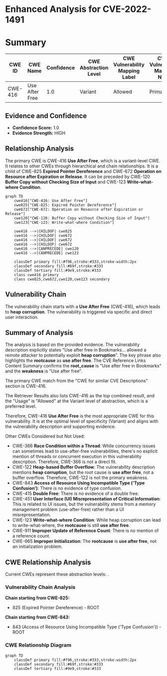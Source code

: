 # Enhanced Analysis for CVE-2022-1491

# Summary
| CWE ID | CWE Name | Confidence | CWE Abstraction Level | CWE Vulnerability Mapping Label | CWE-Vulnerability Mapping Notes |
|---|---|---|---|---|---|
| CWE-416 | Use After Free | 1.0 | Variant | Allowed | Primary CWE |

## Evidence and Confidence

*   **Confidence Score:** 1.0
*   **Evidence Strength:** HIGH

## Relationship Analysis
The primary CWE is CWE-416 **Use After Free**, which is a variant-level CWE. It relates to other CWEs through hierarchical and chain relationships. It is a child of CWE-825 **Expired Pointer Dereference** and CWE-672 **Operation on Resource after Expiration or Release**. It can be preceded by CWE-120 **Buffer Copy without Checking Size of Input** and CWE-123 **Write-what-where Condition**.

```mermaid
graph TD
    cwe416["CWE-416: Use After Free"]
    cwe825["CWE-825: Expired Pointer Dereference"]
    cwe672["CWE-672: Operation on Resource after Expiration or Release"]
    cwe120["CWE-120: Buffer Copy without Checking Size of Input"]
    cwe123["CWE-123: Write-what-where Condition"]
    
    cwe416 -->|CHILDOF| cwe825
    cwe416 -->|CHILDOF| cwe672
    cwe416 -->|CHILDOF| cwe672
    cwe416 -->|CHILDOF| cwe672
    cwe416 -->|CANPRECEDE| cwe120
    cwe416 -->|CANPRECEDE| cwe123
    
    classDef primary fill:#f96,stroke:#333,stroke-width:2px
    classDef secondary fill:#69f,stroke:#333
    classDef tertiary fill:#9e9,stroke:#333
    class cwe416 primary
    class cwe825,cwe672,cwe120,cwe123 secondary
```

## Vulnerability Chain
The vulnerability chain starts with a **Use After Free** (CWE-416), which leads to **heap corruption**. The vulnerability is triggered via specific and direct user interaction.

## Summary of Analysis
The analysis is based on the provided evidence. The vulnerability description explicitly states "Use after free in Bookmarks... allowed a remote attacker to potentially exploit **heap corruption**". The key phrase also highlights the **rootcause** as **use after free**. The CVE Reference Links Content Summary confirms the **root_cause** is "Use after free in Bookmarks" and the **weakness** is "Use after free".

The primary CWE match from the "CWE for similar CVE Descriptions" section is CWE-416.

The Retriever Results also lists CWE-416 as the top combined result, and the "Usage" is "Allowed" at the Variant level of abstraction, which is a preferred level.

Therefore, CWE-416 **Use After Free** is the most appropriate CWE for this vulnerability. It is at the optimal level of specificity (Variant) and aligns with the vulnerability description and supporting evidence.

Other CWEs Considered but Not Used:

*   CWE-366 **Race Condition within a Thread**: While concurrency issues can sometimes lead to use-after-free vulnerabilities, there's no explicit mention of threads or concurrent execution in this vulnerability description. Therefore, CWE-366 is not a direct fit.
*   CWE-122 **Heap-based Buffer Overflow**: The vulnerability description mentions **heap corruption**, but the root cause is **use after free**, not a buffer overflow. Therefore, CWE-122 is not the primary weakness.
*   CWE-843 **Access of Resource Using Incompatible Type ('Type Confusion')**: There is no evidence of type confusion.
*   CWE-415 **Double Free**: There is no evidence of a double free.
*   CWE-451 **User Interface (UI) Misrepresentation of Critical Information**: This is related to UI issues, but the vulnerability stems from a memory management problem (use-after-free) rather than a UI misrepresentation.
*   CWE-123 **Write-what-where Condition**: While heap corruption can lead to write-what-where, the **rootcause** is still **use after free**.
*   CWE-911 **Improper Update of Reference Count**: There is no mention of a reference count.
*   CWE-665 **Improper Initialization**: The **rootcause** is **use after free**, not an initialization problem.


## CWE Relationship Analysis

Current CWEs represent these abstraction levels: .


### Vulnerability Chain Analysis

**Chain starting from CWE-825:**
- 825 (Expired Pointer Dereference) - ROOT


**Chain starting from CWE-843:**
- 843 (Access of Resource Using Incompatible Type ('Type Confusion')) - ROOT



### CWE Relationship Diagram

```mermaid
graph TD
    classDef primary fill:#f96,stroke:#333,stroke-width:2px
    classDef secondary fill:#69f,stroke:#333
    classDef tertiary fill:#9e9,stroke:#333
```